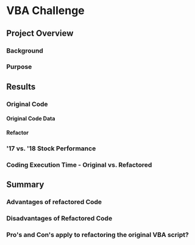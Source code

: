 # VBA Challenge

## Project Overview

### Background

### Purpose
## Results


### Original Code

#### Original Code Data

#### Refactor

### '17 vs. '18 Stock Performance


### Coding Execution Time - Original vs. Refactored


## Summary


### Advantages of refactored Code


### Disadvantages of Refactored Code

### Pro's and Con's apply to refactoring the original VBA script?
